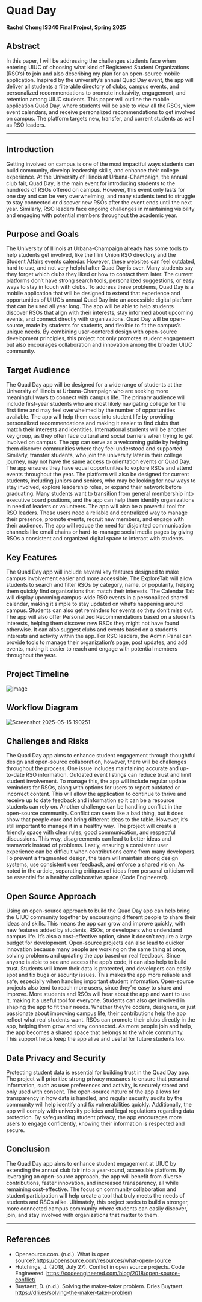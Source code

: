 # Quad Day
**Rachel Chong IS340 Final Project, Spring 2025**

## Abstract  
In this paper, I will be addressing the challenges students face when entering UIUC of choosing what kind of Registered Student Organizations (RSO’s) to join and also describing my plan for an open-source mobile application. Inspired by the university’s annual Quad Day event, the app will deliver all students a filterable directory of clubs, campus events, and personalized recommendations to promote inclusivity, engagement, and retention among UIUC students. This paper will outline the mobile application Quad Day, where students will be able to view all the RSOs, view event calendars, and receive personalized recommendations to get involved on campus. The platform targets new, transfer, and current students as well as RSO leaders. 

---

## Introduction
Getting involved on campus is one of the most impactful ways students can build community, develop leadership skills, and enhance their college experience. At the University of Illinois at Urbana-Champaign, the annual club fair, Quad Day, is the main event for introducing students to the hundreds of RSOs offered on campus. However, this event only lasts for one day and can be very overwhelming, and many students tend to struggle to stay connected or discover new RSOs after the event ends until the next year. Similarly, RSO leaders face ongoing challenges in maintaining visibility and engaging with potential members throughout the academic year. 


## Purpose and Goals
The University of Illinois at Urbana-Champaign already has some tools to help students get involved, like the Illini Union RSO directory and the Student Affairs events calendar. However, these websites can feel outdated, hard to use, and not very helpful after Quad Day is over. Many students say they forget which clubs they liked or how to contact them later. The current platforms don’t have strong search tools, personalized suggestions, or easy ways to stay in touch with clubs. 
To address these problems, Quad Day is a mobile application that will be designed to extend that experience and opportunities of UIUC’s annual Quad Day into an accessible digital platform that can be used all year long. The app will be able to help students discover RSOs that align with their interests, stay informed about upcoming events, and connect directly with organizations. Quad Day will be open-source, made by students for students, and flexible to fit the campus’s unique needs. By combining user-centered design with open-source development principles, this project not only promotes student engagement but also encourages collaboration and innovation among the broader UIUC community. 


## Target Audience
The Quad Day app will be designed for a wide range of students at the University of Illinois at Urbana-Champaign who are seeking more meaningful ways to connect with campus life. The primary audience will include first-year students who are most likely  navigating college for the first time and may feel overwhelmed by the number of opportunities available. The app will help them ease into student life by providing personalized recommendations and making it easier to find clubs that match their interests and identities. 
International students will be another key group, as they often face cultural and social barriers when trying to get involved on campus. The app can serve as a welcoming guide by helping them discover communities where they feel understood and supported. Similarly, transfer students, who join the university later in their college journey, may not have the same access to orientation events or Quad Day. The app ensures they have equal opportunities to explore RSOs and attend events throughout the year.
The platform will also be designed for current students, including juniors and seniors, who may be looking for new ways to stay involved, explore leadership roles, or expand their network before graduating. Many students want to transition from general membership into executive board positions, and the app can help them identify organizations in need of leaders or volunteers.
The app will also be a powerful tool for RSO leaders. These users need a reliable and centralized way to manage their presence, promote events, recruit new members, and engage with their audience. The app will reduce the need for disjointed communication channels like email chains or hard-to-manage social media pages by giving RSOs a consistent and organized digital space to interact with students.


## Key Features
The Quad Day app will include several key features designed to make campus involvement easier and more accessible. 
The ExploreTab will allow students to search and filter RSOs by category, name, or popularity, helping them quickly find organizations that match their interests. 
The Calendar Tab will display upcoming campus-wide RSO events in a personalized shared calendar, making it simple to stay updated on what’s happening around campus. Students can also get reminders for events so they don’t miss out.
The app will also offer Personalized Recommendations based on a student’s interests, helping them discover new RSOs they might not have found otherwise. It can also suggest clubs and events based on a student’s interests and activity within the app. 
For RSO leaders, the Admin Panel can provide tools to manage their organization’s page, post updates, and add events, making it easier to reach and engage with potential members throughout the year.


## Project Timeline
![image](https://github.com/user-attachments/assets/61c2f963-34ca-43ac-b8f7-62a1b86dee66)

## Workflow Diagram
![Screenshot 2025-05-15 190251](https://github.com/user-attachments/assets/ae7eb25e-6bf5-404c-bdc2-e16450fef0ad)

## Challenges and Risks
The Quad Day app aims to enhance student engagement through thoughtful design and open-source collaboration, however, there will be challenges throughout the process. One issue includes maintaining accurate and up-to-date RSO information. Outdated event listings can reduce trust and limit student involvement. To manage this, the app will include regular update reminders for RSOs, along with options for users to report outdated or incorrect content. This will allow the application to continue to thrive and receive up to date feedback and information so it can be a resource students can rely on. 
Another challenge can be handling conflict in the open-source community. Conflict can seem like a bad thing, but it does show that people care and bring different ideas to the table. However, it’s still important to manage it in a healthy way. The project will create a friendly space with clear rules, good communication, and respectful discussions. This way, disagreements can lead to better ideas and teamwork instead of problems.
Lastly, ensuring a consistent user experience can be difficult when contributions come from many developers. To prevent a fragmented design, the team will maintain strong design systems, use consistent user feedback, and enforce a shared vision. As noted in the article, separating critiques of ideas from personal criticism will be essential for a healthy collaborative space (Code Engineered).

## Open Source Approach
Using an open-source approach to build the Quad Day app can help bring the UIUC community together by encouraging different people to share their ideas and skills. This means the app can grow and improve quickly, with new features added by students, RSOs, or developers who understand campus life. It’s also a cost-effective option, since it doesn’t require a large budget for development. Open-source projects can also lead to quicker innovation because many people are working on the same thing at once, solving problems and updating the app based on real feedback.
Since anyone is able to see and access the app’s code, it can also help to build trust. Students will know their data is protected, and developers can easily spot and fix bugs or security issues. This makes the app more reliable and safe, especially when handling important student information. Open-source projects also tend to reach more users, since they’re easy to share and improve. More students and RSOs will hear about the app and want to use it, making it a useful tool for everyone.
Students can also get involved in shaping the app to fit their needs. Whether they’re coders, designers, or just passionate about improving campus life, their contributions help the app reflect what real students want. RSOs can promote their clubs directly in the app, helping them grow and stay connected. As more people join and help, the app becomes a shared space that belongs to the whole community. This support helps keep the app alive and useful for future students too.

## Data Privacy and Security
Protecting student data is essential for building trust in the Quad Day app. The project will prioritize strong privacy measures to ensure that personal information, such as user preferences and activity, is securely stored and only used with consent. The open-source nature of the app allows for transparency in how data is handled, and regular security audits by the community will help identify and fix vulnerabilities quickly. Additionally, the app will comply with university policies and legal regulations regarding data protection. By safeguarding student privacy, the app encourages more users to engage confidently, knowing their information is respected and secure.

## Conclusion
The Quad Day app aims to enhance student engagement at UIUC by extending the annual club fair into a year-round, accessible platform. By leveraging an open-source approach, the app will benefit from diverse contributions, faster innovation, and increased transparency, all while remaining cost-effective. The focus on community collaboration and student participation will help create a tool that truly meets the needs of students and RSOs alike. Ultimately, this project seeks to build a stronger, more connected campus community where students can easily discover, join, and stay involved with organizations that matter to them.

---

## References
- Opensource.com. (n.d.). What is open source?.https://opensource.com/resources/what-open-source
- Hutchings, J. (2018, July 27). Conflict in open source projects. Code Engineered. https://codeengineered.com/blog/2018/open-source-conflict/
- Buytaert, D. (n.d.). Solving the maker–taker problem. Dries Buytaert. https://dri.es/solving-the-maker-taker-problem
